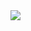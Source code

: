 <img src="https://capsule-render.vercel.app/api?type=waving&color=blue&height=300&section=header&text=Hey%20Everyone!&fontSize=90" />
